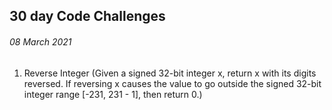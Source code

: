 ## **30 day Code Challenges**

###### 08 March 2021
1. Reverse Integer  (Given a signed 32-bit integer x, return x with its digits reversed. If reversing x causes the value to go outside the signed 32-bit integer range [-231, 231 - 1], then return 0.)

